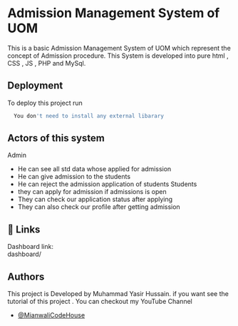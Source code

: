 
# Admission Management System of UOM

This is a basic Admission Management System of UOM which represent the concept of Admission procedure. This System is developed into pure html , CSS , JS , PHP and MySql.


## Deployment

To deploy this project run

```bash
  You don't need to install any external libarary
```


## Actors of this system
Admin
- He can see all std data whose applied for admission
- He can give admission to the students
- He can reject the admission application of students
Students
- they can apply for admission if admissions is open
- They can check our application status after applying
- They can also check our profile after getting admission


## 🔗 Links

Dashboard link:  
                       dashboard/



## Authors
This project is Developed by Muhammad Yasir Hussain.
if you want see the tutorial of this project . You can checkout my YouTube Channel
- [@MianwaliCodeHouse](https://www.youtube.com/@mianwalicodehouse7544)

